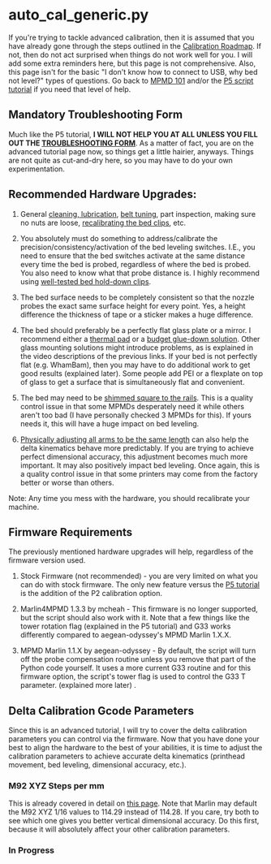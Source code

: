 # auto_cal_generic.py

If you're trying to tackle advanced calibration, then it is assumed that you have already gone through the steps outlined in the [Calibration Roadmap](https://www.reddit.com/r/mpminidelta/comments/bzm1s2/updated_mpmd_calibration_guide_and_faq/). If not, then do not act surprised when things do not work well for you. I will add some extra reminders here, but this page is not comprehensive. Also, this page isn't for the basic "I don't know how to connect to USB, why bed not level?" types of questions. Go back to [MPMD 101](https://docs.google.com/document/d/1LHomAxmgSWEggiCM1p6B0vZCIcJPIFTe0OqnozhtZxc/edit) and/or the [P5 script tutorial](https://youtu.be/kyznWfPQgBk) if you need that level of help.

## Mandatory Troubleshooting Form

Much like the P5 tutorial, **I WILL NOT HELP YOU AT ALL UNLESS YOU FILL OUT THE [TROUBLESHOOTING FORM](https://github.com/PurpleHullPeas/MPMD-AutoBedLevel-Cal/blob/master/advanced/troubleshooting_form.md)**. As a matter of fact, you are on the advanced tutorial page now, so things get a little hairier, anyways. Things are not quite as cut-and-dry here, so you may have to do your own experimentation.

## Recommended Hardware Upgrades: 

1. General [cleaning, lubrication](https://youtu.be/2vuTZncnQYM), [belt tuning](https://youtu.be/gTtEJum10Ss), part inspection, making sure no nuts are loose, [recalibrating the bed clips](https://youtu.be/2eko2PRa6y8), etc.

2. You absolutely must do something to address/calibrate the precision/consistency/activation of the bed leveling switches. I.E., you need to ensure that the bed switches activate at the same distance every time the bed is probed, regardless of where the bed is probed. You also need to know what that probe distance is. I highly recommend using [well-tested bed hold-down clips](https://youtu.be/RSZ5xZf63Xo). 

3. The bed surface needs to be completely consistent so that the nozzle probes the exact same surface height for every point. Yes, a height difference the thickness of tape or a sticker makes a huge difference.

4. The bed should preferably be a perfectly flat glass plate or a mirror. I recommend either a [thermal pad](https://youtu.be/5neI6RTg0IE) or a [budget glue-down solution](https://youtu.be/qceoahMSJIU). Other glass mounting solutions might introduce problems, as is explained in the video descriptions of the previous links. If your bed is not perfectly flat (e.g. WhamBam), then you may have to do additional work to get good results (explained later). Some people add PEI or a flexplate on top of glass to get a surface that is simultaneously flat and convenient.

5. The bed may need to be [shimmed square to the rails](https://youtu.be/2kGcRpWrSE8). This is a quality control issue in that some MPMDs desperately need it while others aren't too bad (I have personally checked 3 MPMDs for this). If yours needs it, this will have a huge impact on bed leveling.

6. [Physically adjusting all arms to be the same length](https://youtu.be/GYoeg-HAw0I) can also help the delta kinematics behave more predictably. If you are trying to achieve perfect dimensional accuracy, this adjustment becomes much more important. It may also positively impact bed leveling. Once again, this is a quality control issue in that some printers may come from the factory better or worse than others.

Note: Any time you mess with the hardware, you should recalibrate your machine.

## Firmware Requirements

The previously mentioned hardware upgrades will help, regardless of the firmware version used.

1. Stock Firmware (not recommended) - you are very limited on what you can do with stock firmware. The only new feature versus the [P5 tutorial](https://github.com/PurpleHullPeas/MPMD-AutoBedLevel-Cal) is the addition of the P2 calibration option.

2. Marlin4MPMD 1.3.3 by mcheah - This firmware is no longer supported, but the script should also work with it. Note that a few things like the tower rotation flag (explained in the P5 tutorial) and G33 works differently compared to aegean-odyssey's MPMD Marlin 1.X.X.

3. MPMD Marlin 1.1.X by aegean-odyssey - By default, the script will turn off the probe compensation routine unless you remove that part of the Python code yourself. It uses a more current G33 routine and for this firmware option, the script's tower flag is used to control the G33 T parameter. (explained more later) .

## Delta Calibration Gcode Parameters

Since this is an advanced tutorial, I will try to cover the delta calibration parameters you can control via the firmware. Now that you have done your best to align the hardware to the best of your abilities, it is time to adjust the calibration parameters to achieve accurate delta kinematics (printhead movement, bed leveling, dimensional accuracy, etc.).

### M92 XYZ Steps per mm
This is already covered in detail on [this page](https://www.thingiverse.com/thing:3892011). Note that Marlin may default the M92 XYZ 1/16 values to 114.29 instead of 114.28. If you care, try both to see which one gives you better vertical dimensional accuracy. Do this first, because it will absolutely affect your other calibration parameters.

### In Progress
